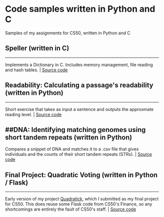 # Code samples written in Python and C
Samples of my assignments for CS50, written in Python and C

## Speller (written in C)
--------------
Implements a Dictionary in C. Includes memory management, file reading and hash tables. | [Source code](https://github.com/dougweltman/CS50-items/blob/main/dictionary.c)


## Readability: Calculating a passage's readability (written in Python)
--------------
Short exercise that takes as input a sentence and outputs the approxmate reading level. | [Source code](https://github.com/dougweltman/CS50-items/blob/main/readability.py)


##DNA: Identifying matching genomes using short tandem repeats (written in Python)
--------------
Compares a snippet of DNA and matches it to a .csv file that gives individuals and the counts of their short tandem repeats (STRs). | [Source code](https://github.com/dougweltman/CS50-items/blob/main/dna.py)


## Final Project: Quadratic Voting (written in Python / Flask)
--------------
Early version of my project [Quadratick](www.quadratick.com), which I submitted as my final project for CS50. This does reuse some Flask code from CS50's Finance, so any shortcomings are entirely the fault of CS50's staff. | [Source code](https://github.com/dougweltman/CS50-items/blob/main/quadratic.py)


